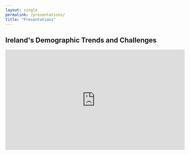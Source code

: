 ```yaml
---
layout: single
permalink: /presentations/
title: "Presentations"
---
```


## Ireland's Demographic Trends and Challenges

<iframe width="560" height="315" src="https://www.youtube.com/embed/VLPWWAhrKQs?si=46FnBK4TldJ1fgRB" title="YouTube video player" frameborder="0" allow="accelerometer; autoplay; clipboard-write; encrypted-media; gyroscope; picture-in-picture; web-share" referrerpolicy="strict-origin-when-cross-origin" allowfullscreen></iframe>
